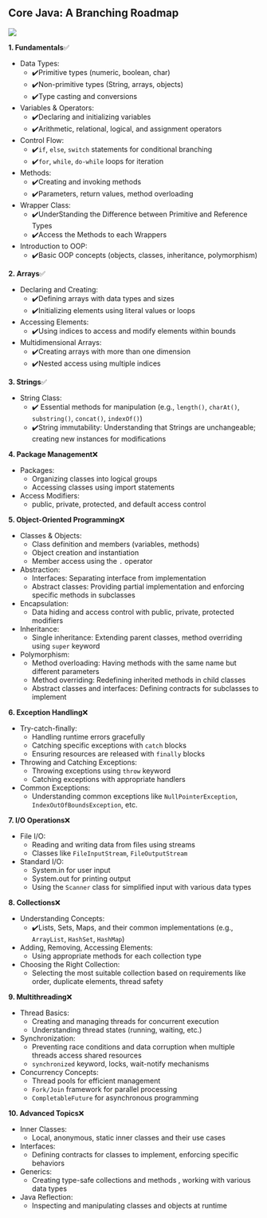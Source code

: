 ## Core Java: A Branching Roadmap 
[![](https://skillicons.dev/icons?i=java)](https://skillicons.dev)


**1. Fundamentals**✅
- Data Types:
    * ✔️Primitive types (numeric, boolean, char)
    * ✔️Non-primitive types (String, arrays, objects)
    * ✔️Type casting and conversions
- Variables & Operators:
    * ✔️Declaring and initializing variables
    * ✔️Arithmetic, relational, logical, and assignment operators
- Control Flow:
    * ✔️`if`, `else`, `switch` statements for conditional branching
    * ✔️`for`, `while`, `do-while` loops for iteration
- Methods:
    * ✔️Creating and invoking methods
    * ✔️Parameters, return values, method overloading
- Wrapper Class:
    * ✔️UnderStanding the Difference between Primitive and Reference Types
    * ✔️Access the Methods to each Wrappers
- Introduction to OOP:
    * ✔️Basic OOP concepts (objects, classes, inheritance, polymorphism)

**2. Arrays**✅
- Declaring and Creating:
    * ✔️Defining arrays with data types and sizes
    * ✔️Initializing elements using literal values or loops
- Accessing Elements:
    * ✔️Using indices to access and modify elements within bounds
- Multidimensional Arrays:
    * ✔️Creating arrays with more than one dimension
    * ✔️Nested access using multiple indices

**3. Strings**✅
- String Class:
    * ✔️ Essential methods for manipulation (e.g., `length()`, `charAt()`, `substring()`, `concat()`, `indexOf()`)
    * ✔️String immutability: Understanding that Strings are unchangeable; creating new instances for modifications

**4. Package Management**❌
- Packages:
    * Organizing classes into logical groups
    * Accessing classes using import statements
- Access Modifiers:
    * public, private, protected, and default access control

**5. Object-Oriented Programming**❌

- Classes & Objects:
    * Class definition and members (variables, methods)
    * Object creation and instantiation
    * Member access using the `.` operator
- Abstraction:
    * Interfaces: Separating interface from implementation
    * Abstract classes: Providing partial implementation and enforcing specific methods in subclasses
- Encapsulation:
    * Data hiding and access control with public, private, protected modifiers
- Inheritance:
    * Single inheritance: Extending parent classes, method overriding using `super` keyword
- Polymorphism:
    * Method overloading: Having methods with the same name but different parameters
    * Method overriding: Redefining inherited methods in child classes
    * Abstract classes and interfaces: Defining contracts for subclasses to implement

**6. Exception Handling**❌
- Try-catch-finally:
    * Handling runtime errors gracefully
    * Catching specific exceptions with `catch` blocks
    * Ensuring resources are released with `finally` blocks
- Throwing and Catching Exceptions:
    * Throwing exceptions using `throw` keyword
    * Catching exceptions with appropriate handlers
- Common Exceptions:
    * Understanding common exceptions like `NullPointerException`, `IndexOutOfBoundsException`, etc.

**7. I/O Operations**❌
- File I/O:
    * Reading and writing data from files using streams
    * Classes like `FileInputStream`, `FileOutputStream`
- Standard I/O:
    * System.in for user input
    * System.out for printing output
    * Using the `Scanner` class for simplified input with various data types

**8. Collections**❌

- Understanding Concepts:
    * ✔️Lists, Sets, Maps, and their common implementations (e.g., `ArrayList`, `HashSet`, `HashMap`)
- Adding, Removing, Accessing Elements:
    * Using appropriate methods for each collection type
- Choosing the Right Collection:
    * Selecting the most suitable collection based on requirements like order, duplicate elements, thread safety

**9. Multithreading**❌

- Thread Basics:
    * Creating and managing threads for concurrent execution
    * Understanding thread states (running, waiting, etc.)
- Synchronization:
    * Preventing race conditions and data corruption when multiple threads access shared resources
    * `synchronized` keyword, locks, wait-notify mechanisms
- Concurrency Concepts:
    * Thread pools for efficient management
    * `Fork/Join` framework for parallel processing
    * `CompletableFuture` for asynchronous programming

**10. Advanced Topics**❌

- Inner Classes:
    * Local, anonymous, static inner classes and their use cases
- Interfaces:
    * Defining contracts for classes to implement, enforcing specific behaviors
- Generics:
    * Creating type-safe collections and methods , working with various data types
- Java Reflection:
    * Inspecting and manipulating classes and objects at runtime
